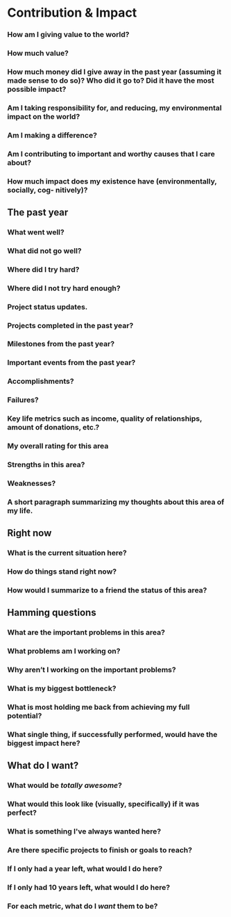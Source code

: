 # Contribution & Impact

### How am I giving value to the world?

### How much value?

### How much money did I give away in the past year (assuming it made sense to do so)? Who did it go to? Did it have the most possible impact?

### Am I taking responsibility for, and reducing, my environmental impact on the world?

### Am I making a difference?

### Am I contributing to important and worthy causes that I care about?

### How much impact does my existence have (environmentally, socially, cog- nitively)?

## The past year

### What went well?

### What did not go well?

### Where did I try hard?

### Where did I not try hard enough?

### Project status updates.

### Projects completed in the past year?

### Milestones from the past year?

### Important events from the past year?

### Accomplishments?

### Failures?

### Key life metrics such as income, quality of relationships, amount of donations, etc.?

### My overall rating for this area

### Strengths in this area? 

### Weaknesses?

### A short paragraph summarizing my thoughts about this area of my life.


## Right now

### What is the current situation here?

### How do things stand right now?

### How would I summarize to a friend the status of this area?

## Hamming questions

### What are the important problems in this area?

### What problems am I working on?

### Why aren’t I working on the important problems?

### What is my biggest bottleneck?

### What is most holding me back from achieving my full potential?

### What single thing, if successfully performed, would have the biggest impact here?


## What do I want?

### What would be *totally awesome*?

### What would this look like (visually, specifically) if it was perfect?

### What is something I've always wanted here?

### Are there specific projects to finish or goals to reach?

### If I only had a year left, what would I do here?

### If I only had 10 years left, what would I do here?

### For each metric, what do I *want* them to be?

